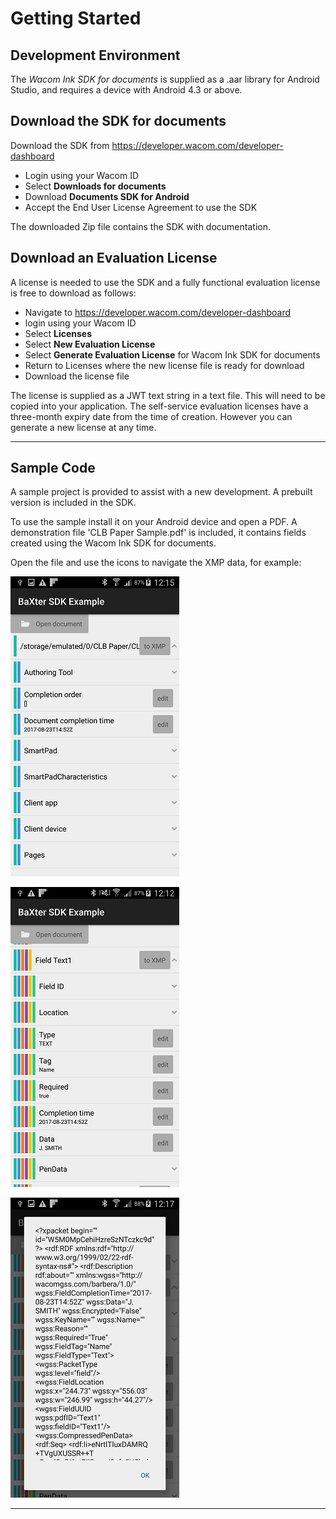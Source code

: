 # Getting Started 

## Development Environment

The *Wacom Ink SDK for documents* is supplied as a .aar library for Android Studio, and requires a device with Android 4.3 or above.

## Download the SDK for documents

Download the SDK from https://developer.wacom.com/developer-dashboard

* Login using your Wacom ID
* Select **Downloads for documents**
* Download **Documents SDK for Android**
* Accept the End User License Agreement to use the SDK

The downloaded Zip file contains the SDK with documentation.

## Download an Evaluation License

A license is needed to use the SDK and a fully functional evaluation license is free to download as follows:

* Navigate to https://developer.wacom.com/developer-dashboard
* login using your Wacom ID
* Select **Licenses**
* Select **New Evaluation License**
* Select **Generate Evaluation License** for Wacom Ink SDK for documents
* Return to Licenses where the new license file is ready for download
* Download the license file

The license is supplied as a JWT text string in a text file.
This will need to be copied into your application.
The self-service evaluation licenses have a three-month expiry date from the time of creation.
However you can generate a new license at any time. 


----
## Sample Code

A sample project is provided to assist with a new development.
A prebuilt version is included in the SDK.

To use the sample install it on your Android device and open a PDF.
A demonstration file 'CLB Paper Sample.pdf' is included, it contains fields created using the Wacom Ink SDK for documents.

Open the file and use the icons to navigate the XMP data, for example:

      
![baxter doc level screenshot](media/Screenshot_File.25.png)

![baxter page level screenshot](media/Screenshot_Field.25.png)

![baxter field level screenshot](media/Screenshot_Data.25.png)
  

----




